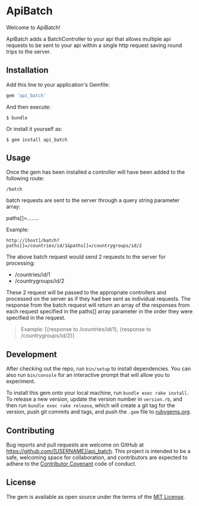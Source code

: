# ApiBatch

Welcome to ApiBatch!

ApiBatch adds a BatchController to your api that allows multiple api requests to be sent to your api within a single http request saving round trips to the server.

## Installation

Add this line to your application's Gemfile:

```ruby
gem 'api_batch'
```

And then execute:

    $ bundle

Or install it yourself as:

    $ gem install api_batch

## Usage

Once the gem has been installed a controller will have been added to the following route:

    /batch

batch requests are sent to the server through a query string parameter array:

paths[]=........

Example:

    http://[host]/batch?paths[]=/countries/id/1&paths[]=/countrygroups/id/2

The above batch request would send 2 requests to the server for processing:

- /countries/id/1
- /countrygroups/id/2

These 2 request will be passed to the appropriate controllers and processed on the server as if they had bee sent as individual requests. The response from the batch request will return an array of the responses from each request specified in the paths[] array parameter in the order they were specified in the request.

> Example:
> [{response to /countries/id/1}, {response to /countrygroups/id/2}]

## Development

After checking out the repo, run `bin/setup` to install dependencies. You can also run `bin/console` for an interactive prompt that will allow you to experiment.

To install this gem onto your local machine, run `bundle exec rake install`. To release a new version, update the version number in `version.rb`, and then run `bundle exec rake release`, which will create a git tag for the version, push git commits and tags, and push the `.gem` file to [rubygems.org](https://rubygems.org).

## Contributing

Bug reports and pull requests are welcome on GitHub at https://github.com/[USERNAME]/api_batch. This project is intended to be a safe, welcoming space for collaboration, and contributors are expected to adhere to the [Contributor Covenant](http://contributor-covenant.org) code of conduct.


## License

The gem is available as open source under the terms of the [MIT License](http://opensource.org/licenses/MIT).

